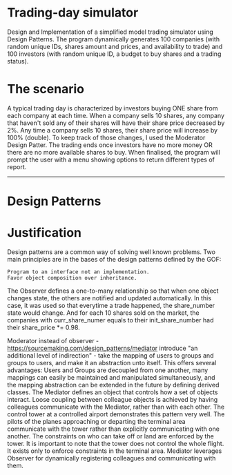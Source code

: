 # Trading-day simulator
Design and Implementation of a simplified model trading simulator using Design Patterns.
The program dynamically generates 100 companies (with random unique IDs, shares amount and prices, and availability to trade) and 100 investors (with random unique ID, a budget to buy shares and a trading status).
# The scenario
A typical trading day is characterized by investors buying ONE share from each company at each time. When a company sells 10 shares, any company that haven't sold any of their shares will have their share price decreased by 2%. Any time a company sells 10 shares, their share price will increase by 100% (double). To keep track of those changes, I used the Moderator Design Patter.
The trading ends once investors have no more money OR there are no more available shares to buy.
When finalised, the program will prompt the user with a menu showing options to return different types of report.
___________________________________________________________________________________

# Design Patterns
# Justification
Design patterns are a common way of solving well known problems. Two main principles are in the bases of the design patterns defined by the GOF:

    Program to an interface not an implementation.
    Favor object composition over inheritance.

The Observer defines a one-to-many relationship so that when one object changes state, the others are notified and updated automatically. In this case, it was used so that everytime a trade happened, the share_number state would change. And for each 10 shares sold on the market, the companies with curr_share_numer equals to their init_share_number had their share_price *= 0.98.

Moderator instead of observer - https://sourcemaking.com/design_patterns/mediator introduce "an additional level of indirection" - take the mapping of users to groups and groups to users, and make it an abstraction unto itself. This offers several advantages: Users and Groups are decoupled from one another, many mappings can easily be maintained and manipulated simultaneously, and the mapping abstraction can be extended in the future by defining derived classes. The Mediator defines an object that controls how a set of objects interact. Loose coupling between colleague objects is achieved by having colleagues communicate with the Mediator, rather than with each other. The control tower at a controlled airport demonstrates this pattern very well. The pilots of the planes approaching or departing the terminal area communicate with the tower rather than explicitly communicating with one another. The constraints on who can take off or land are enforced by the tower. It is important to note that the tower does not control the whole flight. It exists only to enforce constraints in the terminal area. Mediator leverages Observer for dynamically registering colleagues and communicating with them.
